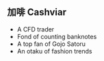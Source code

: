 ## 加啡 Cashviar

- A CFD trader
- Fond of counting banknotes
- A top fan of Gojo Satoru
- An otaku of fashion trends
